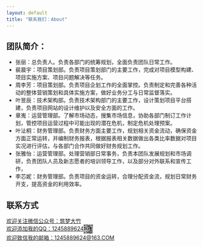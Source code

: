 ```yaml
---
layout: default
title: "联系我们：About"
---
```


## 团队简介：

* 张丽：总负责人。负责各部门的统筹规划，全面负责团队日常工作。
* 裴晨宇：项目策划部。负责项目策划部门的主要工作，完成对项目模型构建、项目实施方案、项目问题解决等任务。
* 周李芳：项目策划部。负责项目企划工作的全面掌控。负责制定和完善各种活动的整体营销策划和具体实施方案，做好业务分工与日常监督落实。
* 叶昱辰：技术架构部。负责技术架构部门的主要工作，设计策划项目平台搭建，负责项目网站的设计维护以及安全方面的工作。
* 章嵬：运营管理部。了解市场动态，搜集市场信息，协助各部门制订工作计划，管控项目运营过程中可能出现的潜在危机，制定危机处理预案。
* 叶沚桐：财务管理部。负责财务方面主要工作，规划相关资金流动，确保资金方面正常运转，并编制财务报表，根据报表相关数据做出各类比率数据对项目实况进行评估，与各部门合作共同做好财务规划工作。
* 张雅怡：运营管理部。处理营销部日常事务，负责本团队发展规划和市场调研，负责团队人员及新志愿者的培训领导工作，以及部分对外联系和宣传工作，
* 李芯妮：财务管理部。负责项目的资金运转，合理分配资金流，规划日常财务开支，提高资金的利用效率。

## 联系方式

<p class="contact">
 <a href="qianxinnihongyu_" title="微信公众号">欢迎关注微信公众号：筑梦大竹</a><br/>
        <a href="http://www.qq.com" title="qq1245889824">欢迎添加我的QQ：1245889624<img src="images/qq.jpg" width="24" height="24" style="display:inline-block;vertical-align:middle"></a><br/>
 <a href="https://163.com" title="163邮箱">欢迎致信我的邮箱：1245889624@163.COM</a><br/>
</p>


